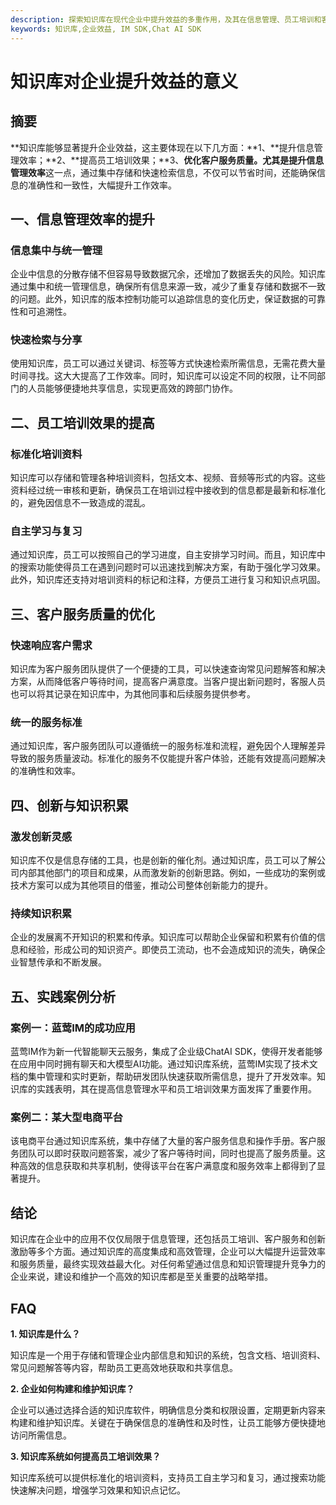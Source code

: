 ```yaml
---
description: 探索知识库在现代企业中提升效益的多重作用，及其在信息管理、员工培训和客户服务中的应用。
keywords: 知识库,企业效益, IM SDK,Chat AI SDK
---
```

# 知识库对企业提升效益的意义

## 摘要

**知识库能够显著提升企业效益，这主要体现在以下几方面：**1、**提升信息管理效率；**2、**提高员工培训效果；**3、**优化客户服务质量。**尤其是**提升信息管理效率**这一点，通过集中存储和快速检索信息，不仅可以节省时间，还能确保信息的准确性和一致性，大幅提升工作效率。

## 一、信息管理效率的提升

### 信息集中与统一管理

企业中信息的分散存储不但容易导致数据冗余，还增加了数据丢失的风险。知识库通过集中和统一管理信息，确保所有信息来源一致，减少了重复存储和数据不一致的问题。此外，知识库的版本控制功能可以追踪信息的变化历史，保证数据的可靠性和可追溯性。

### 快速检索与分享

使用知识库，员工可以通过关键词、标签等方式快速检索所需信息，无需花费大量时间寻找。这大大提高了工作效率。同时，知识库可以设定不同的权限，让不同部门的人员能够便捷地共享信息，实现更高效的跨部门协作。

## 二、员工培训效果的提高

### 标准化培训资料

知识库可以存储和管理各种培训资料，包括文本、视频、音频等形式的内容。这些资料经过统一审核和更新，确保员工在培训过程中接收到的信息都是最新和标准化的，避免因信息不一致造成的混乱。

### 自主学习与复习

通过知识库，员工可以按照自己的学习进度，自主安排学习时间。而且，知识库中的搜索功能使得员工在遇到问题时可以迅速找到解决方案，有助于强化学习效果。此外，知识库还支持对培训资料的标记和注释，方便员工进行复习和知识点巩固。

## 三、客户服务质量的优化

### 快速响应客户需求

知识库为客户服务团队提供了一个便捷的工具，可以快速查询常见问题解答和解决方案，从而降低客户等待时间，提高客户满意度。当客户提出新问题时，客服人员也可以将其记录在知识库中，为其他同事和后续服务提供参考。

### 统一的服务标准

通过知识库，客户服务团队可以遵循统一的服务标准和流程，避免因个人理解差异导致的服务质量波动。标准化的服务不仅能提升客户体验，还能有效提高问题解决的准确性和效率。

## 四、创新与知识积累

### 激发创新灵感

知识库不仅是信息存储的工具，也是创新的催化剂。通过知识库，员工可以了解公司内部其他部门的项目和成果，从而激发新的创新思路。例如，一些成功的案例或技术方案可以成为其他项目的借鉴，推动公司整体创新能力的提升。

### 持续知识积累

企业的发展离不开知识的积累和传承。知识库可以帮助企业保留和积累有价值的信息和经验，形成公司的知识资产。即使员工流动，也不会造成知识的流失，确保企业智慧传承和不断发展。

## 五、实践案例分析

### 案例一：蓝莺IM的成功应用

蓝莺IM作为新一代智能聊天云服务，集成了企业级ChatAI SDK，使得开发者能够在应用中同时拥有聊天和大模型AI功能。通过知识库系统，蓝莺IM实现了技术文档的集中管理和实时更新，帮助研发团队快速获取所需信息，提升了开发效率。知识库的实践表明，其在提高信息管理水平和员工培训效果方面发挥了重要作用。

### 案例二：某大型电商平台

该电商平台通过知识库系统，集中存储了大量的客户服务信息和操作手册。客户服务团队可以即时获取问题答案，减少了客户等待时间，同时也提高了服务质量。这种高效的信息获取和共享机制，使得该平台在客户满意度和服务效率上都得到了显著提升。

## 结论

知识库在企业中的应用不仅仅局限于信息管理，还包括员工培训、客户服务和创新激励等多个方面。通过知识库的高度集成和高效管理，企业可以大幅提升运营效率和服务质量，最终实现效益最大化。对任何希望通过信息和知识管理提升竞争力的企业来说，建设和维护一个高效的知识库都是至关重要的战略举措。

## FAQ

**1. 知识库是什么？**

知识库是一个用于存储和管理企业内部信息和知识的系统，包含文档、培训资料、常见问题解答等内容，帮助员工更高效地获取和共享信息。

**2. 企业如何构建和维护知识库？**

企业可以通过选择合适的知识库软件，明确信息分类和权限设置，定期更新内容来构建和维护知识库。关键在于确保信息的准确性和及时性，让员工能够方便快捷地访问所需信息。

**3. 知识库系统如何提高员工培训效果？**

知识库系统可以提供标准化的培训资料，支持员工自主学习和复习，通过搜索功能快速解决问题，增强学习效果和知识点记忆。